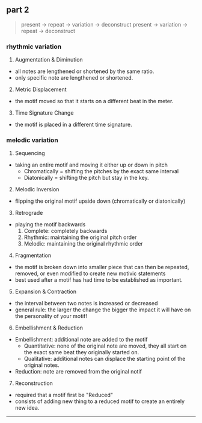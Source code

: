 ## part 2

> present -> repeat -> variation -> deconstruct
> present -> variation -> repeat -> deconstruct

### rhythmic variation
1. Augmentation & Diminution
  + all notes are lengthened or shortened by the same ratio.
  + only specific note are lengthened or shortened.

2. Metric Displacement
  - the motif moved so that it starts on a different beat in the meter.

3. Time Signature Change
  - the motif is placed in a different time signature.

### melodic variation
1. Sequencing
  - taking an entire motif and moving it either up or down in pitch 
    + Chromatically = shifting the pitches by the exact same interval
    + Diatonically = shifting the pitch but stay in the key.

2. Melodic Inversion
  - flipping the original motif upside down (chromatically or diatonically)

3. Retrograde
  - playing the motif backwards
    1. Complete: completely backwards
    2. Rhythmic: maintaining the original pitch order
    3. Melodic: maintaining the original rhythmic order

4. Fragmentation
  - the motif is broken down into smaller piece that can then be repeated, removed, or even modified to create new motivic statements
  - best used after a motif has had time to be established as important.

5. Expansion & Contraction
  - the interval between two notes is increased or decreased
  - general rule: the larger the change the bigger the impact it will have on the personality of your motif!

6. Embellishment & Reduction
  + Embellishment: additional note are added to the motif
    - Quantitative: none of the original note are moved, they all start on the exact same beat they originally started on.
    - Qualitative: additional notes can displace the starting point of the original notes.
  + Reduction: note are removed from the original notif

7. Reconstruction
  - required that a motif first be "Reduced"
  - consists of adding new thing to a reduced motif to create an entirely new idea.

------

